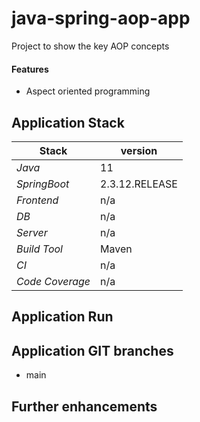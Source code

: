 # java-spring-aop-app
Project to show the key AOP concepts

#### Features
- Aspect oriented programming

## 

## Application Stack

Stack  | version |
--- | --- |  
*Java* | 11
*SpringBoot* |  2.3.12.RELEASE
*Frontend* | n/a
*DB* | n/a
*Server* | n/a
*Build Tool* | Maven
*CI* | n/a
*Code Coverage* | n/a

## Application Run


## Application GIT branches
- main

## Further enhancements 